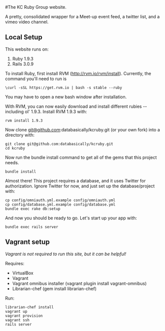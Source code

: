 #The KC Ruby Group website.

A pretty, consolidated wrapper for a Meet-up event feed, a twitter list, and a vimeo video channel.

## Local Setup

This website runs on:

1. Ruby 1.9.3
2. Rails 3.0.9

To install Ruby, first install RVM (http://rvm.io/rvm/install).  Currently, the command you'll need to run is

````
\curl -sSL https://get.rvm.io | bash -s stable --ruby
````

You may have to open a new bash window after installation.

With RVM, you can now easily download and install different rubies -- including ol' 1.9.3.  Install RVM 1.9.3 with:

````
rvm install 1.9.3
````

Now clone git@github.com:databasically/kcruby.git (or your own fork) into a directory with:

````
git clone git@github.com:databasically/kcruby.git
cd kcruby
````

Now run the bundle install command to get all of the gems that this project needs. 

````
bundle install
````

Almost there!  This project requires a database, and it uses Twitter for authorization.  Ignore Twitter for now, and just set up the database/project with:

````
cp config/omniauth.yml.example config/omniauth.yml
cp config/database.yml.example config/database.yml
bundle exec rake db:setup
````

And now you should be ready to go.  Let's start up your app with:

````
bundle exec rails server
````

## Vagrant setup

*Vagrant is not required to run this site, but it can be helpful!*

Requires:

* VirtualBox
* Vagrant
* Vagrant omnibus installer (vagrant plugin install vagrant-omnibus)
* Librarian-chef (gem install librarian-chef)

Run:

````
librarian-chef install
vagrant up
vagrant provision
vagrant ssh
rails server
````
